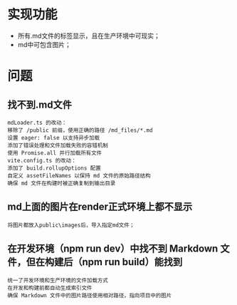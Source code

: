 # 实现功能
* 所有.md文件的标签显示，且在生产环境中可现实；
* md中可包含图片；

# 问题
## 找不到.md文件
```
mdLoader.ts 的改动：
移除了 /public 前缀，使用正确的路径 /md_files/*.md
设置 eager: false 以支持异步加载
添加了错误处理和文件加载失败的容错机制
使用 Promise.all 并行加载所有文件
vite.config.ts 的改动：
添加了 build.rollupOptions 配置
自定义 assetFileNames 以保持 md 文件的原始路径结构
确保 md 文件在构建时被正确复制到输出目录
```
## md上面的图片在render正式环境上都不显示
```
将图片都放入public\images后，导入指定md文件；
```

## 在开发环境（npm run dev）中找不到 Markdown 文件，但在构建后（npm run build）能找到
```
统一了开发环境和生产环境的文件加载方式
在开发和构建前都自动生成索引文件
确保 Markdown 文件中的图片路径使用相对路径，指向项目中的图片
```